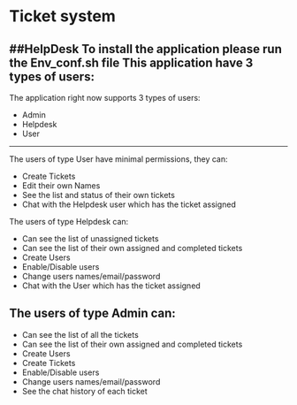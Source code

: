 # Ticket system
##HelpDesk
To install the application please run the Env_conf.sh file
This application have 3 types of users:
---
The application right now supports 3 types of users:
* Admin
* Helpdesk
* User
---
The users of type User have minimal permissions, they can:
* Create Tickets
* Edit their own Names
* See the list and status of their own tickets
* Chat with the Helpdesk user which has the ticket assigned

The users of type Helpdesk can:
* Can see the list of unassigned tickets
* Can see the list of their own assigned and completed tickets
* Create Users
* Enable/Disable users
* Change users names/email/password
* Chat with the User which has the ticket assigned

The users of type Admin can:
---
* Can see the list of all the tickets
* Can see the list of their own assigned and completed tickets
* Create Users
* Create Tickets
* Enable/Disable users
* Change users names/email/password
* See the chat history of each ticket
